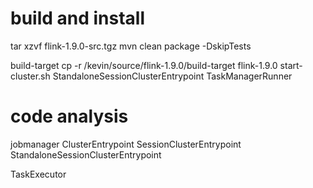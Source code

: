 # build and install
tar xzvf flink-1.9.0-src.tgz
mvn clean package -DskipTests

build-target
cp -r /kevin/source/flink-1.9.0/build-target flink-1.9.0
start-cluster.sh
StandaloneSessionClusterEntrypoint
TaskManagerRunner


# code analysis
jobmanager
ClusterEntrypoint
SessionClusterEntrypoint
StandaloneSessionClusterEntrypoint

TaskExecutor